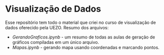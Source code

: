 # Visualização de Dados
Esse repositório tem todo o material que criei no curso de visualização de dados oferecido pela UEZO. Resumo dos arquivos:
* _GerandoGraficos.ipynb_ - um resumo de todas as aulas de geração de gráficos compiladas em um único arquivo.
* _Mapas.ipynb_ - gerando mapa usando coordenadas e marcando pontos.